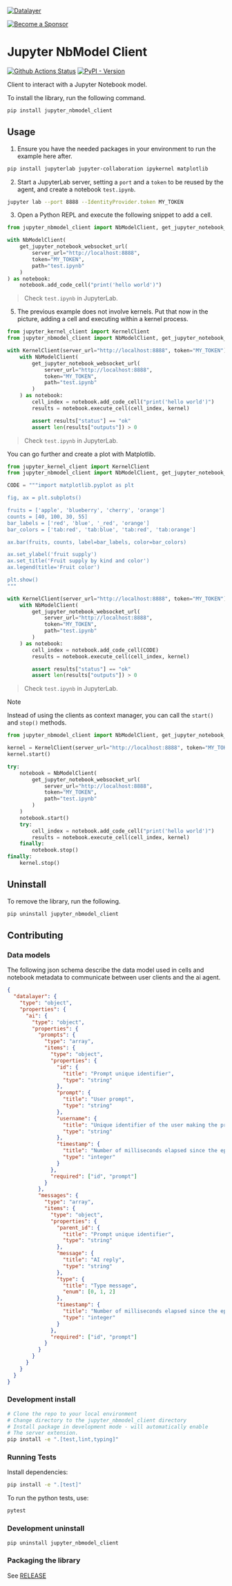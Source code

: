 <!--
  ~ Copyright (c) 2023-2024 Datalayer, Inc.
  ~
  ~ BSD 3-Clause License
-->

[![Datalayer](https://assets.datalayer.tech/datalayer-25.svg)](https://datalayer.io)

[![Become a Sponsor](https://img.shields.io/static/v1?label=Become%20a%20Sponsor&message=%E2%9D%A4&logo=GitHub&style=flat&color=1ABC9C)](https://github.com/sponsors/datalayer)

# Jupyter NbModel Client

[![Github Actions Status](https://github.com/datalayer/jupyter-nbmodel-client/workflows/Build/badge.svg)](https://github.com/datalayer/jupyter-nbmodel-client/actions/workflows/build.yml)
[![PyPI - Version](https://img.shields.io/pypi/v/jupyter-nbmodel-client)](https://pypi.org/project/jupyter-nbmodel-client)

Client to interact with a Jupyter Notebook model.

To install the library, run the following command.

```bash
pip install jupyter_nbmodel_client
```

## Usage

1. Ensure you have the needed packages in your environment to run the example here after.

```sh
pip install jupyterlab jupyter-collaboration ipykernel matplotlib
```

2. Start a JupyterLab server, setting a `port` and a `token` to be reused by the agent, and create a notebook `test.ipynb`.

```sh
jupyter lab --port 8888 --IdentityProvider.token MY_TOKEN
```

3. Open a Python REPL and execute the following snippet to add a cell.

```py
from jupyter_nbmodel_client import NbModelClient, get_jupyter_notebook_websocket_url

with NbModelClient(
    get_jupyter_notebook_websocket_url(
        server_url="http://localhost:8888",
        token="MY_TOKEN",
        path="test.ipynb"
    )
) as notebook:
    notebook.add_code_cell("print('hello world')")
```

> Check `test.ipynb` in JupyterLab.

5. The previous example does not involve kernels. Put that now in the picture, adding a cell and executing within a kernel process.

```py
from jupyter_kernel_client import KernelClient
from jupyter_nbmodel_client import NbModelClient, get_jupyter_notebook_websocket_url

with KernelClient(server_url="http://localhost:8888", token="MY_TOKEN") as kernel:
    with NbModelClient(
        get_jupyter_notebook_websocket_url(
            server_url="http://localhost:8888",
            token="MY_TOKEN",
            path="test.ipynb"
        )
    ) as notebook:
        cell_index = notebook.add_code_cell("print('hello world')")
        results = notebook.execute_cell(cell_index, kernel)

        assert results["status"] == "ok"
        assert len(results["outputs"]) > 0
```

> Check `test.ipynb` in JupyterLab.

You can go further and create a plot with Matplotlib.

```py
from jupyter_kernel_client import KernelClient
from jupyter_nbmodel_client import NbModelClient, get_jupyter_notebook_websocket_url

CODE = """import matplotlib.pyplot as plt

fig, ax = plt.subplots()

fruits = ['apple', 'blueberry', 'cherry', 'orange']
counts = [40, 100, 30, 55]
bar_labels = ['red', 'blue', '_red', 'orange']
bar_colors = ['tab:red', 'tab:blue', 'tab:red', 'tab:orange']

ax.bar(fruits, counts, label=bar_labels, color=bar_colors)

ax.set_ylabel('fruit supply')
ax.set_title('Fruit supply by kind and color')
ax.legend(title='Fruit color')

plt.show()
"""

with KernelClient(server_url="http://localhost:8888", token="MY_TOKEN") as kernel:
    with NbModelClient(
        get_jupyter_notebook_websocket_url(
            server_url="http://localhost:8888",
            token="MY_TOKEN",
            path="test.ipynb"
        )
    ) as notebook:
        cell_index = notebook.add_code_cell(CODE)
        results = notebook.execute_cell(cell_index, kernel)

        assert results["status"] == "ok"
        assert len(results["outputs"]) > 0
```

> Check `test.ipynb` in JupyterLab.

> [!NOTE]
>
> Instead of using the clients as context manager, you can call the `start()` and `stop()` methods.

```py
from jupyter_nbmodel_client import NbModelClient, get_jupyter_notebook_websocket_url

kernel = KernelClient(server_url="http://localhost:8888", token="MY_TOKEN")
kernel.start()

try:
    notebook = NbModelClient(
        get_jupyter_notebook_websocket_url(
            server_url="http://localhost:8888",
            token="MY_TOKEN",
            path="test.ipynb"
        )
    )
    notebook.start()
    try:
        cell_index = notebook.add_code_cell("print('hello world')")
        results = notebook.execute_cell(cell_index, kernel)
    finally:
        notebook.stop()
finally:
    kernel.stop()
```

## Uninstall

To remove the library, run the following.

```bash
pip uninstall jupyter_nbmodel_client
```

## Contributing

### Data models

The following json schema describe the data model used in cells and notebook metadata
to communicate between user clients and the ai agent.

```json
{
  "datalayer": {
    "type": "object",
    "properties": {
      "ai": {
        "type": "object",
        "properties": {
          "prompts": {
            "type": "array",
            "items": {
              "type": "object",
              "properties": {
                "id": {
                  "title": "Prompt unique identifier",
                  "type": "string"
                },
                "prompt": {
                  "title": "User prompt",
                  "type": "string"
                },
                "username": {
                  "title": "Unique identifier of the user making the prompt.",
                  "type": "string"
                },
                "timestamp": {
                  "title": "Number of milliseconds elapsed since the epoch; i.e. January 1st, 1970 at midnight UTC.",
                  "type": "integer"
                }
              },
              "required": ["id", "prompt"]
            }
          },
          "messages": {
            "type": "array",
            "items": {
              "type": "object",
              "properties": {
                "parent_id": {
                  "title": "Prompt unique identifier",
                  "type": "string"
                },
                "message": {
                  "title": "AI reply",
                  "type": "string"
                },
                "type": {
                  "title": "Type message",
                  "enum": [0, 1, 2]
                },
                "timestamp": {
                  "title": "Number of milliseconds elapsed since the epoch; i.e. January 1st, 1970 at midnight UTC.",
                  "type": "integer"
                }
              },
              "required": ["id", "prompt"]
            }
          }
        }
      }
    }
  }
}
```

### Development install

```bash
# Clone the repo to your local environment
# Change directory to the jupyter_nbmodel_client directory
# Install package in development mode - will automatically enable
# The server extension.
pip install -e ".[test,lint,typing]"
```

### Running Tests

Install dependencies:

```bash
pip install -e ".[test]"
```

To run the python tests, use:

```bash
pytest
```

### Development uninstall

```bash
pip uninstall jupyter_nbmodel_client
```

### Packaging the library

See [RELEASE](RELEASE.md)
